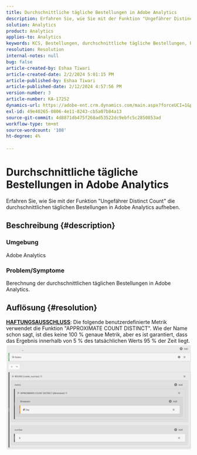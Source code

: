 ```yaml
---
title: Durchschnittliche tägliche Bestellungen in Adobe Analytics
description: Erfahren Sie, wie Sie mit der Funktion "Ungefährer Distinct Count" durchschnittliche tägliche Bestellungen in Adobe Analytics berechnen.
solution: Analytics
product: Analytics
applies-to: Analytics
keywords: KCS, Bestellungen, durchschnittliche tägliche Bestellungen, Ungefährer Distinct Count, Funktion
resolution: Resolution
internal-notes: null
bug: false
article-created-by: Eshaa Tiwari
article-created-date: 2/2/2024 5:01:15 PM
article-published-by: Eshaa Tiwari
article-published-date: 2/12/2024 4:57:56 PM
version-number: 3
article-number: KA-17252
dynamics-url: https://adobe-ent.crm.dynamics.com/main.aspx?forceUCI=1&pagetype=entityrecord&etn=knowledgearticle&id=9ac69aaa-ecc1-ee11-9079-6045bd006268
exl-id: 49e40265-0806-4e11-8243-cb5a07b84a13
source-git-commit: 4d8871db475f268ad53522dc9ebfc5c2850853ad
workflow-type: tm+mt
source-wordcount: '108'
ht-degree: 4%

---
```


# Durchschnittliche tägliche Bestellungen in Adobe Analytics


Erfahren Sie, wie Sie mit der Funktion &quot;Ungefährer Distinct Count&quot; die durchschnittlichen täglichen Bestellungen in Adobe Analytics aufheben.

## Beschreibung {#description}


### Umgebung

Adobe Analytics

### Problem/Symptome

Berechnung der durchschnittlichen täglichen Bestellungen in Adobe Analytics.


## Auflösung {#resolution}


<u><b>HAFTUNGSAUSSCHLUSS</b></u>: Die folgende benutzerdefinierte Metrik verwendet die Funktion &quot;APPROXIMATE COUNT DISTINCT&quot;. Wie der Name schon sagt, ist dies keine 100 % genaue Metrik, aber es ist garantiert, dass das Ergebnis innerhalb von 5 % des tatsächlichen Werts 95 % der Zeit liegt.
![](assets/62d446f9-58c7-ee11-9079-6045bd0067ea.png)
